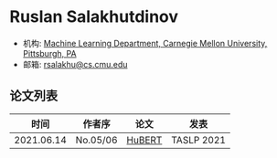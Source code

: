 # Ruslan Salakhutdinov

- 机构: [Machine Learning Department, Carnegie Mellon University, Pittsburgh, PA](../Institutions/CMU_美国卡内基梅隆大学.md)
- 邮箱: rsalakhu@cs.cmu.edu

## 论文列表

| 时间 | 作者序 | 论文 | 发表 |
|:-:|:-:|---|---|
| 2021.06.14 | No.05/06 | [HuBERT](../Models/Speech_Representaion/2021.06.14_HuBERT.md) | TASLP 2021 |